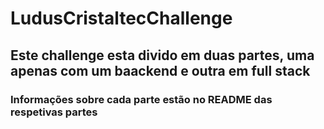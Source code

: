 # LudusCristaltecChallenge

## Este challenge esta divido em duas partes, uma apenas com um baackend e outra em full stack

### Informações sobre cada parte estão no README das respetivas partes

